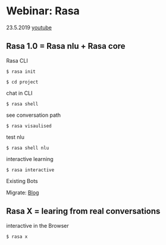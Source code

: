 # Webinar: Rasa 
23.5.2019
[youtube](https://www.youtube.com/watch?v=YCZsiyOfDLk)

## Rasa 1.0 = Rasa nlu + Rasa core

Rasa CLI 

	$ rasa init
	
	$ cd project
	
chat in CLI 

	$ rasa shell
	
see conversation path 
	
	$ rasa visaulised
	
test nlu 	

	$ rasa shell nlu
	
interactive learning

	$ rasa interactive
	
	
Existing Bots

Migrate: [Blog](https://blog.rasa.com)

## Rasa X = learing from real conversations 
interactive in the Browser

	$ rasa x
	
